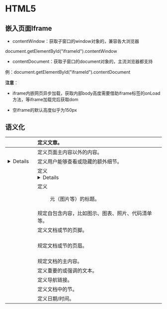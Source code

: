 # HTML5

## 嵌入页面Iframe

- contentWindow：获取子窗口的window对象的，兼容各大浏览器

document.getElementById("iframeId").contentWindow 

- contentDocument：获取子窗口的document对象的，主流浏览器都支持

例：document.getElementById("iframeId").contentDocument

 

**注意**：

- iframe内嵌网页异步加载，获取内部body高度需要借助iframe标签的onLoad方法，等iframe加载完后获取dom

- 空iframe的默认高度似乎为150px

 

## 语义化

| <article>    | 定义文章。                                         |
| ------------ | :------------------------------------------------- |
| <aside>      | 定义页面主内容以外的内容。                         |
| <details>    | 定义用户能够查看或隐藏的额外细节。                 |
| <summary>    | 定义 <details> 元素的可见标题。                    |
| <figcaption> | 定义 <figure> 元（图片等）的标题。                 |
| <figure>     | 规定自包含内容，比如图示、图表、照片、代码清单等。 |
| <footer>     | 定义文档或节的页脚。                               |
| <header>     | 规定文档或节的页眉。                               |
| <main>       | 规定文档的主内容。                                 |
| <mark>       | 定义重要的或强调的文本。                           |
| <nav>        | 定义导航链接。                                     |
| <section>    | 定义文档中的节。                                   |
| <time>       | 定义日期/时间。                                    |